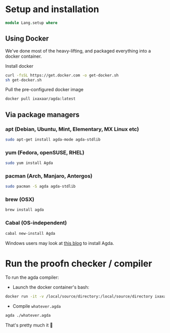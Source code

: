 
# Setup and installation

```agda
module Lang.setup where
```

## Using Docker

We've done most of the heavy-lifting, and packaged everything into a docker container.

Install docker

```bash
curl -fsSL https://get.docker.com -o get-docker.sh
sh get-docker.sh
```

Pull the pre-configured docker image

```bash
docker pull ixaxaar/agda:latest
```

## Via package managers

### apt (Debian, Ubuntu, Mint, Elementary, MX Linux etc)

```bash
sudo apt-get install agda-mode agda-stdlib
```

### yum (Fedora, openSUSE, RHEL)

```bash
sudo yum install Agda
```

### pacman (Arch, Manjaro, Antergos)

```bash
sudo pacman -S agda agda-stdlib
```

### brew (OSX)

```bash
brew install agda
```


### Cabal (OS-independent)

```bash
cabal new-install Agda
```

Windows users may look at [this blog](https://medium.com/@danidiaz/installing-agda-2-5-4-1-on-windows-10-7bf296f3e5bc) to install Agda.


# Run the proofn checker / compiler

To run the agda compiler:

- Launch the docker container's bash:

```bash
docker run -it -v /local/source/directory:/local/source/directory ixaxaar/agda bash
```

- Compile `whatever.agda`

```bash
agda ./whatever.agda
```

That's pretty much it :grimacing:
